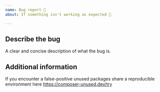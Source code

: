 ```yaml
---
name: Bug report 🐛
about: If something isn't working as expected 🤔

---
```


## Describe the bug
A clear and concise description of what the bug is.

## Additional information
If you encounter a false-positive unused packages share a reproducible environment here https://composer-unused.dev/try
